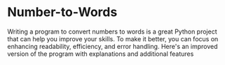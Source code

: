 # Number-to-Words
Writing a program to convert numbers to words is a great Python project that can help you improve your skills. To make it better, you can focus on enhancing readability, efficiency, and error handling. Here's an improved version of the program with explanations and additional features
